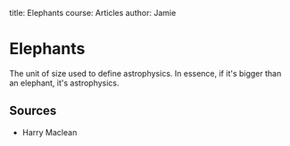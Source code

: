 title: Elephants
course: Articles
author: Jamie

Elephants
=========

The unit of size used to define astrophysics. In essence, if it's bigger than an elephant, it's astrophysics.

Sources
-------

- Harry Maclean
